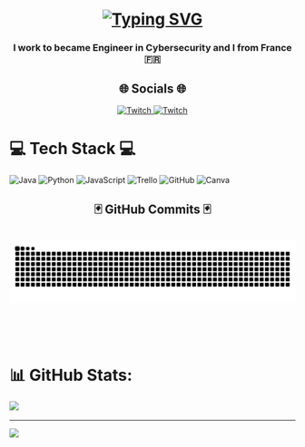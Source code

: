 <h1 align="center">
<a href="https://git.io/typing-svg">
<img src="https://readme-typing-svg.demolab.com?font=Fira+Code&center=true&pause=1000&color=F7F7F7&width=435&lines=++++++++Hi+%F0%9F%91%8B%2C+I'm+Matt%C3%A9o" alt="Typing SVG" /></a>
</h1>

<h3 align="center"> I work to became Engineer in Cybersecurity and I from France 🇫🇷 </h3>

<div align="center">
<h2>🌐 Socials 🌐 </h2>
  <a href="https://www.twitch.tv/fayzeen" target="_blank">
  <img width=105 src="https://img.shields.io/badge/Twitch-9146FF?style=for-the-badge&logo=twitch&logoColor=white&count_private=true&theme=react&border_radius=10" alt="Twitch"/>
  </a>
  <a href="https://x.com/mxtz10_" target="_blank">
  <img width=105 src="http://www.w3.org/2000/svg" alt="Twitch"/>
  </a>
  
<br/>
</div>


# 💻 Tech Stack 💻
![Java](https://img.shields.io/badge/java-%23ED8B00.svg?style=for-the-badge&logo=openjdk&logoColor=white) ![Python](https://img.shields.io/badge/python-3670A0?style=for-the-badge&logo=python&logoColor=ffdd54) ![JavaScript](https://img.shields.io/badge/javascript-%23323330.svg?style=for-the-badge&logo=javascript&logoColor=%23F7DF1E) ![Trello](https://img.shields.io/badge/Trello-%23026AA7.svg?style=for-the-badge&logo=Trello&logoColor=white) ![GitHub](https://img.shields.io/badge/github-%23121011.svg?style=for-the-badge&logo=github&logoColor=white) ![Canva](https://img.shields.io/badge/Canva-%2300C4CC.svg?style=for-the-badge&logo=Canva&logoColor=white)
<br/>

<div align="center">
<h2>🃏 GitHub Commits 🃏 </h2>
<br>
<img alt="snake eating my contributions" src="https://raw.githubusercontent.com/fayzeen/fayzeen/output/github-contribution-grid-snake.svg" />
  
<br><br><br>
</div>

# 📊 GitHub Stats:
![](https://github-readme-streak-stats.herokuapp.com/?user=Fayzeen&theme=dark&hide_border=false)<br/>


---
[![](https://visitcount.itsvg.in/api?id=Fayzeen&icon=0&color=0)](https://visitcount.itsvg.in)

<!-- Proudly created with GPRM ( https://gprm.itsvg.in ) -->
